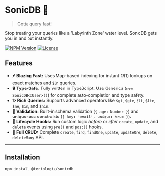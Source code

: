 # SonicDB 💨
> Gotta query fast!

Stop treating your queries like a 'Labyrinth Zone' water level. SonicDB gets you in and out instantly.

[![NPM Version](https://img.shields.io/npm/v/@teriologia/sonicdb.svg)](https://www.npmjs.com/package/@teriologia/sonicdb)
[![License](https://img.shields.io/npm/l/@teriologia/sonicdb.svg)](https://github.com/Teriologia/SonicDB/blob/main/LICENSE)

## Features

* **⚡ Blazing Fast:** Uses Map-based indexing for instant $O(1)$ lookups on exact matches and `$in` queries.
* **🔒 Type-Safe:** Fully written in TypeScript. Use Generics (`new SonicDB<IUser>()`) for complete auto-completion and type safety.
* **✨ Rich Queries:** Supports advanced operators like `$gt`, `$gte`, `$lt`, `$lte`, `$ne`, `$in`, and `$nin`.
* **🔐 Validation:** Built-in schema validation (`{ age: Number }`) and uniqueness constraints (`{ key: 'email', unique: true }`).
* **🔄 Lifecycle Hooks:** Run custom logic *before* or *after* `create`, `update`, and `delete` events using `pre()` and `post()` hooks.
* **🚀 Full CRUD:** Complete `create`, `find`, `findOne`, `update`, `updateOne`, `delete`, `deleteMany` API.

---

## Installation

```bash
npm install @teriologia/sonicdb